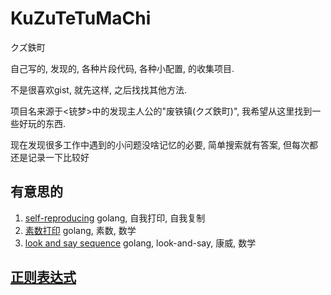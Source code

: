 # KuZuTeTuMaChi
クズ鉄町

自己写的, 发现的, 各种片段代码, 各种小配置, 的收集项目.

不是很喜欢gist, 就先这样, 之后找找其他方法.

项目名来源于\<铳梦\>中的发现主人公的"废铁镇(クズ鉄町)", 我希望从这里找到一些好玩的东西.

现在发现很多工作中遇到的小问题没啥记忆的必要, 简单搜索就有答案, 但每次都还是记录一下比较好



## 有意思的

1. [self-reproducing](./go/self-reproducing/README.md) golang, 自我打印, 自我复制
2. [素数打印](./go/prime/README.md) golang, 素数, 数学
3. [look and say sequence](./go/las/README.md) golang, look-and-say, 康威, 数学

## [正则表达式](./regex.md)
